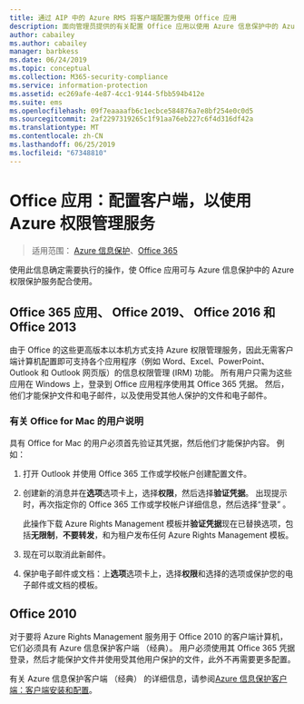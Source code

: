 ```yaml
---
title: 通过 AIP 中的 Azure RMS 将客户端配置为使用 Office 应用
description: 面向管理员提供的有关配置 Office 应用以使用 Azure 信息保护中的 Azure Rights Management 服务的信息和说明。
author: cabailey
ms.author: cabailey
manager: barbkess
ms.date: 06/24/2019
ms.topic: conceptual
ms.collection: M365-security-compliance
ms.service: information-protection
ms.assetid: ec269afe-4e87-4cc1-9144-5fbb594b412e
ms.suite: ems
ms.openlocfilehash: 09f7eaaaafb6c1ecbce584876a7e8bf254e0c0d5
ms.sourcegitcommit: 2af2297319265c1f91aa76eb227c6f4d316df42a
ms.translationtype: MT
ms.contentlocale: zh-CN
ms.lasthandoff: 06/25/2019
ms.locfileid: "67348810"
---
```

# <a name="office-apps-configuration-for-clients-to-use-the-azure-rights-management-service"></a>Office 应用：配置客户端，以使用 Azure 权限管理服务

>适用范围：  [Azure 信息保护](https://azure.microsoft.com/pricing/details/information-protection)、[Office 365](https://download.microsoft.com/download/E/C/F/ECF42E71-4EC0-48FF-AA00-577AC14D5B5C/Azure_Information_Protection_licensing_datasheet_EN-US.pdf)


使用此信息确定需要执行的操作，使 Office 应用可与 Azure 信息保护中的 Azure 权限保护服务配合使用。

## <a name="office365-apps-office-2019-office-2016-and-office-2013"></a>Office 365 应用、 Office 2019、 Office 2016 和 Office 2013
由于 Office 的这些更高版本以本机方式支持 Azure 权限管理服务，因此无需客户端计算机配置即可支持各个应用程序（例如 Word、Excel、PowerPoint、Outlook 和 Outlook 网页版）的信息权限管理 (IRM) 功能。 所有用户只需为这些应用在 Windows 上，登录到 Office 应用程序使用其 Office 365 凭据。 然后，他们才能保护文件和电子邮件，以及使用受其他人保护的文件和电子邮件。

### <a name="user-instructions-for-office-for-mac"></a>有关 Office for Mac 的用户说明

具有 Office for Mac 的用户必须首先验证其凭据，然后他们才能保护内容。 例如：

1. 打开 Outlook 并使用 Office 365 工作或学校帐户创建配置文件。 

2. 创建新的消息并在**选项**选项卡上，选择**权限**，然后选择**验证凭据**。 出现提示时，再次指定你的 Office 365 工作或学校帐户详细信息，然后选择“登录”  。
    
    此操作下载 Azure Rights Management 模板并**验证凭据**现在已替换选项，包括**无限制**，**不要转发**，和为租户发布任何 Azure Rights Management 模板。 

3. 现在可以取消此新邮件。

4. 保护电子邮件或文档：上**选项**选项卡上，选择**权限**和选择的选项或保护您的电子邮件或文档的模板。

## <a name="office2010"></a>Office 2010
对于要将 Azure Rights Management 服务用于 Office 2010 的客户端计算机，它们必须具有 Azure 信息保护客户端 （经典）。 用户必须使用其 Office 365 凭据登录，然后才能保护文件并使用受其他用户保护的文件，此外不再需要更多配置。

有关 Azure 信息保护客户端 （经典） 的详细信息，请参阅[Azure 信息保护客户端：客户端安装和配置](configure-client.md)。

